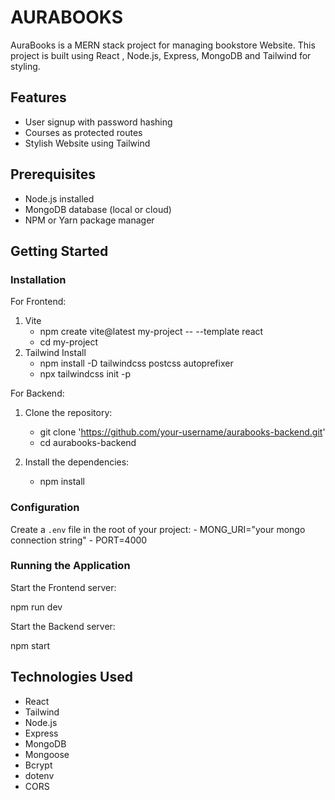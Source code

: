 
# AURABOOKS

AuraBooks is a MERN stack project for managing bookstore Website. This project is built using React , Node.js, Express, MongoDB and Tailwind for styling.

## Features

- User signup with password hashing
- Courses as protected routes
- Stylish Website using Tailwind

## Prerequisites

- Node.js installed
- MongoDB database (local or cloud)
- NPM or Yarn package manager

## Getting Started

### Installation
For Frontend:
1. Vite 
    - npm create vite@latest my-project -- --template react
    - cd my-project
2. Tailwind Install
    - npm install -D tailwindcss postcss autoprefixer
    - npx tailwindcss init -p

For Backend:
1. Clone the repository:

    - git clone 'https://github.com/your-username/aurabooks-backend.git'
    - cd aurabooks-backend
    

2. Install the dependencies:
    - npm install
  

### Configuration

Create a `.env` file in the root of your project:
    - MONG_URI="your mongo connection string"
    - PORT=4000

### Running the Application

Start the Frontend server:

npm run dev

Start the Backend server:

npm start



## Technologies Used
- React
- Tailwind
- Node.js
- Express
- MongoDB
- Mongoose
- Bcrypt
- dotenv
- CORS

